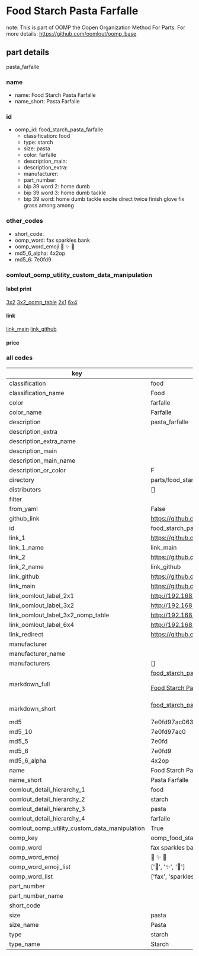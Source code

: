 # Food Starch Pasta Farfalle  

note: This is part of OOMP the Oopen Organization Method For Parts. For more details: https://github.com/oomlout/oomp_base

##  part details
  



pasta_farfalle



### name
* name: Food Starch Pasta Farfalle
* name_short: Pasta Farfalle
### id
* oomp_id: food_starch_pasta_farfalle
  * classification: food
  * type: starch
  * size: pasta
  * color: farfalle
  * description_main: 
  * description_extra: 
  * manufacturer: 
  * part_number: 
  * bip 39 word 2: home dumb
  * bip 39 word 3: home dumb tackle
  * bip 39 word: home dumb tackle excite direct twice finish glove fix grass among among

### other_codes
* short_code: 
* oomp_word: fax sparkles bank
* oomp_word_emoji :fax: :sparkles: :bank:
* md5_6_alpha: 4x2op
* md5_6: 7e0fd9






### oomlout_oomp_utility_custom_data_manipulation
#### label print
[3x2](http://192.168.1.245:1112/?label=oomp%204x2op)
[3x2_oomp_table](http://192.168.1.108:1112/?label=oomp%204x2op)
[2x1](http://192.168.1.242:1112/?label=oomp%204x2op)
[6x4](http://192.168.1.55:1112/?label=oomp%204x2op)    

#### link

[link_main](https://github.com/oomlout/oomlout_oomp_version_1_messy/tree/main/parts/food_starch_pasta_farfalle) [link_github](https://github.com/oomlout/oomlout_oomp_version_1_messy/tree/main/parts/food_starch_pasta_farfalle)                             

#### price







### all codes 
| key | value |  
| --- | --- |  
| classification | food |  
| classification_name | Food |  
| color | farfalle |  
| color_name | Farfalle |  
| description | pasta_farfalle |  
| description_extra |  |  
| description_extra_name |  |  
| description_main |  |  
| description_main_name |  |  
| description_or_color | F  |  
| directory | parts/food_starch_pasta_farfalle |  
| distributors | [] |  
| filter |  |  
| from_yaml | False |  
| github_link | https://github.com/oomlout/oomlout_oomp_part_src/tree/main/parts/food_starch_pasta_farfalle |  
| id | food_starch_pasta_farfalle |  
| link_1 | https://github.com/oomlout/oomlout_oomp_version_1_messy/tree/main/parts/food_starch_pasta_farfalle |  
| link_1_name | link_main |  
| link_2 | https://github.com/oomlout/oomlout_oomp_version_1_messy/tree/main/parts/food_starch_pasta_farfalle |  
| link_2_name | link_github |  
| link_github | https://github.com/oomlout/oomlout_oomp_version_1_messy/tree/main/parts/food_starch_pasta_farfalle |  
| link_main | https://github.com/oomlout/oomlout_oomp_version_1_messy/tree/main/parts/food_starch_pasta_farfalle |  
| link_oomlout_label_2x1 | http://192.168.1.242:1112/?label=oomp%204x2op |  
| link_oomlout_label_3x2 | http://192.168.1.245:1112/?label=oomp%204x2op |  
| link_oomlout_label_3x2_oomp_table | http://192.168.1.108:1112/?label=oomp%204x2op |  
| link_oomlout_label_6x4 | http://192.168.1.55:1112/?label=oomp%204x2op |  
| link_redirect | https://github.com/oomlout/oomlout_oomp_version_1_messy/tree/main/parts/food_starch_pasta_farfalle |  
| manufacturer |  |  
| manufacturer_name |  |  
| manufacturers | [] |  
| markdown_full | [food_starch_pasta_farfalle](none)<br>[](none)<br>[Food Starch Pasta Farfalle](none)<br><br> |  
| markdown_short | [food_starch_pasta_farfalle](none)<br><br> |  
| md5 | 7e0fd97ac063aae3ad1f44edba10fb68 |  
| md5_10 | 7e0fd97ac0 |  
| md5_5 | 7e0fd |  
| md5_6 | 7e0fd9 |  
| md5_6_alpha | 4x2op |  
| name | Food Starch Pasta Farfalle |  
| name_short | Pasta Farfalle |  
| oomlout_detail_hierarchy_1 | food |  
| oomlout_detail_hierarchy_2 | starch |  
| oomlout_detail_hierarchy_3 | pasta |  
| oomlout_detail_hierarchy_4 | farfalle |  
| oomlout_oomp_utility_custom_data_manipulation | True |  
| oomp_key | oomp_food_starch_pasta_farfalle |  
| oomp_word | fax sparkles bank |  
| oomp_word_emoji | :fax: :sparkles: :bank: |  
| oomp_word_emoji_list | [':fax:', ':sparkles:', ':bank:'] |  
| oomp_word_list | ['fax', 'sparkles', 'bank'] |  
| part_number |  |  
| part_number_name |  |  
| short_code |  |  
| size | pasta |  
| size_name | Pasta |  
| type | starch |  
| type_name | Starch |  
